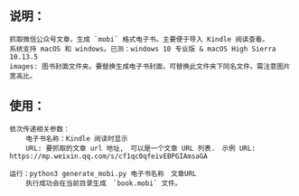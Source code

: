 ## 说明：
    抓取微信公众号文章，生成 `mobi` 格式电子书。主要便于导入 Kindle 阅读查看。
    系统支持 macOS 和 windows。已测：windows 10 专业版 & macOS High Sierra 10.13.5
    images: 图书封面文件夹。要替换生成电子书封面，可替换此文件夹下同名文件。需注意图片宽高比。
## 使用：
    依次传递相关参数：
        电子书名称：Kindle 阅读时显示
        URL: 要抓取的文章 url 地址,　可以是一个文章 URL 列表.　示例 URL: https://mp.weixin.qq.com/s/cf1qc0qfeivEBPGIAmsaGA
    
    运行：python3 generate_mobi.py 电子书名称　文章URL
        执行成功会在当前目录生成　`book.mobi` 文件。